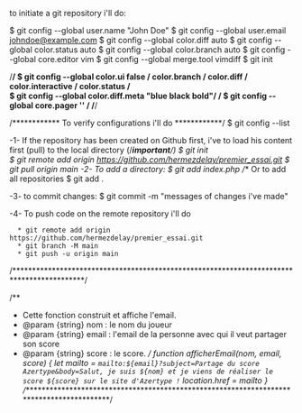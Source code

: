 to initiate a git repository i'll do:

$ git config --global user.name "John Doe"
$ git config --global user.email johndoe@example.com
$ git config --global color.diff auto
$ git config --global color.status auto
$ git config --global color.branch auto
$ git config --global core.editor vim
$ git config --global merge.tool vimdiff
$ git init

/******************************************************/
$ git config --global color.ui false                   /
  color.branch                                         /
  color.diff                                           /
  color.interactive                                    /
  color.status                                         /  
$ git config --global color.diff.meta "blue black bold"/
                                                       /
$ git config --global core.pager ''                    /
/******************************************************/

/************ To verify configurations i'll do ************/
$ git config --list


-1- If the repository has been created on Github first, i've to load his content first (pull) to the local directory (/**************important*************/)
      $ git init      
      $ git remote add origin https://github.com/hermezdelay/premier_essai.git
      $ git pull origin main
-2- To add a directory: 
      $ git add index.php
      /** Or to add all repositories
      $ git add .

-3- to commit changes:
      $ git commit -m "messages of changes i've made"

-4- To push code on the remote repository i'll do


      * git remote add origin https://github.com/hermezdelay/premier_essai.git
      * git branch -M main
      * git push -u origin main

/******************************************************************************************/

/**
 * Cette fonction construit et affiche l'email. 
 * @param {string} nom : le nom du joueur
 * @param {string} email : l'email de la personne avec qui il veut partager son score
 * @param {string} score : le score. 
 */
function afficherEmail(nom, email, score) {
    let mailto = `mailto:${email}?subject=Partage du score Azertype&body=Salut, je suis ${nom} et je viens de réaliser le score ${score} sur le site d'Azertype !`
    location.href = mailto
}
/******************************************************************************************/